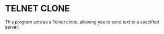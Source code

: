 # TELNET CLONE
This program acts as a Telnet clone, allowing you to send text to a specified server.
